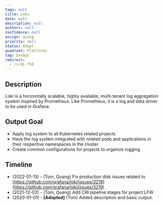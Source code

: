```yaml
---
tags: null
title: Loki
date: null
description: null
authors: null
confidence: null
assign: quang
priority: null
status: Adopt
quadrant: Platforms
tag: DevOps
redirect:
  - /s/dL-TSQ
---
```


## Description

Loki is a horizontally scalable, highly available, multi-tenant log aggregation system inspired by Prometheus. Like Prometheus, it is a log and data driver to be used in Grafana.

## Output Goal

- Apply log system to all Kubernetes related projects
- Have the log system integrated with related pods and applications in their respective namespaces in the cluster
- Create common configurations for projects to organize logging

## Timeline

- (2022-01-15) - (Tom, Quang) Fix production disk issues related to [https://github.com/grafana/loki/issues/3219](https://github.com/grafana/loki/issues/3219)
- (2021-12-02) - (Tom, Quang) Add CRI pipeline stages for project LFW
- (2020-01-01) - **[Adopted]** (Tom) Added description and basic output.
